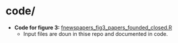 # code/

* **Code for figure 3:** [fnewspapers_fig3_papers_founded_closed.R](./fnewspapers_fig3_papers_founded_closed.R)
  * Input files are doun in thise repo and documented in code.
